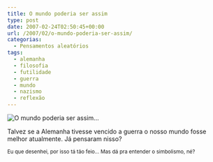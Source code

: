 ```yaml
---
title: O mundo poderia ser assim
type: post
date: 2007-02-24T02:50:45+00:00
url: /2007/02/o-mundo-poderia-ser-assim/
categorias:
  - Pensamentos aleatórios
tags:
  - alemanha
  - filosofia
  - futilidade
  - guerra
  - mundo
  - nazismo
  - reflexão
---
```


![O mundo poderia ser assim...](/wp-content/uploads/2007/02/mundoestranho.jpg)

Talvez se a Alemanha tivesse vencido a guerra o nosso mundo fosse melhor atualmente. Já pensaram nisso?

<small>Eu que desenhei, por isso tá tão feio… Mas dá pra entender o simbolismo, né?</small>
